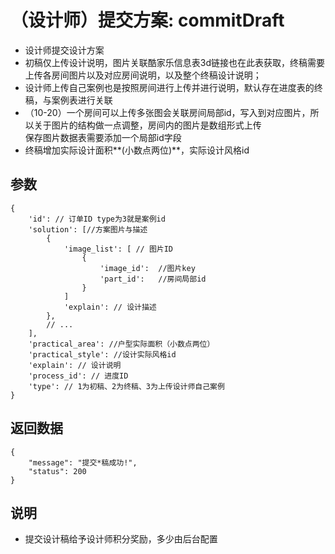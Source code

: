 # （设计师）提交方案: commitDraft

- 设计师提交设计方案
- 初稿仅上传设计说明，图片关联酷家乐信息表3d链接也在此表获取，终稿需要上传各房间图片以及对应房间说明，以及整个终稿设计说明；
- 设计师上传自己案例也是按照房间进行上传并进行说明，默认存在进度表的终稿，与案例表进行关联
- （10-20）一个房间可以上传多张图会关联房间局部id，写入到对应图片，所以关于图片的结构做一点调整，房间内的图片是数组形式上传  
   保存图片数据表需要添加一个局部id字段
- 终稿增加实际设计面积**(小数点两位)**，实际设计风格id

## 参数

    {
        'id': // 订单ID type为3就是案例id
        'solution': [//方案图片与描述
            {
                'image_list': [ // 图片ID
                    {
                        'image_id':  //图片key
                        'part_id':   //房间局部id
                    }
                ]
                'explain': // 设计描述
            },
            // ...
        ],
        'practical_area': //户型实际面积（小数点两位）
        'practical_style': //设计实际风格id
        'explain': // 设计说明
        'process_id': // 进度ID
        'type': // 1为初稿、2为终稿、3为上传设计师自己案例
    }

## 返回数据

    {
        "message": "提交*稿成功!",
        "status": 200
    }


## 说明

- 提交设计稿给予设计师积分奖励，多少由后台配置